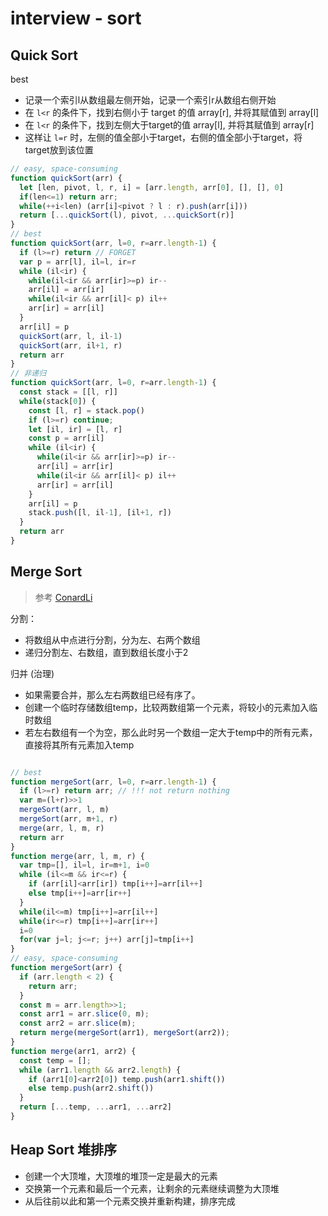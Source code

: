 # interview - sort
## Quick Sort
best
- 记录一个索引l从数组最左侧开始，记录一个索引r从数组右侧开始
- 在 `l<r` 的条件下，找到右侧小于 target 的值 array[r], 并将其赋值到 array[l]
- 在 `l<r` 的条件下，找到左侧大于target的值 array[l], 并将其赋值到 array[r]
- 这样让 `l=r` 时，左侧的值全部小于target，右侧的值全部小于target，将target放到该位置

```js
// easy, space-consuming
function quickSort(arr) {
  let [len, pivot, l, r, i] = [arr.length, arr[0], [], [], 0]
  if(len<=1) return arr;
  while(++i<len) (arr[i]<pivot ? l : r).push(arr[i]))
  return [...quickSort(l), pivot, ...quickSort(r)]
}
// best
function quickSort(arr, l=0, r=arr.length-1) {
  if (l>=r) return // FORGET
  var p = arr[l], il=l, ir=r
  while (il<ir) {
    while(il<ir && arr[ir]>=p) ir--
    arr[il] = arr[ir]
    while(il<ir && arr[il]< p) il++
    arr[ir] = arr[il]
  }
  arr[il] = p
  quickSort(arr, l, il-1)
  quickSort(arr, il+1, r)
  return arr
}
// 非递归
function quickSort(arr, l=0, r=arr.length-1) {
  const stack = [[l, r]]
  while(stack[0]) {
    const [l, r] = stack.pop()
    if (l>=r) continue;
    let [il, ir] = [l, r]
    const p = arr[il]
    while (il<ir) {
      while(il<ir && arr[ir]>=p) ir--
      arr[il] = arr[ir]
      while(il<ir && arr[il]< p) il++
      arr[ir] = arr[il]
    }
    arr[il] = p
    stack.push([l, il-1], [il+1, r])
  }
  return arr
}
```

## Merge Sort
> 参考 [ConardLi](https://github.com/ConardLi/awesome-coding-js/blob/master/%E7%AE%97%E6%B3%95%E5%88%86%E7%B1%BB/%E6%8E%92%E5%BA%8F/%E5%BD%92%E5%B9%B6%E6%8E%92%E5%BA%8F.md)

分割：
- 将数组从中点进行分割，分为左、右两个数组
- 递归分割左、右数组，直到数组长度小于2

归并 (治理)
- 如果需要合并，那么左右两数组已经有序了。
- 创建一个临时存储数组temp，比较两数组第一个元素，将较小的元素加入临时数组
- 若左右数组有一个为空，那么此时另一个数组一定大于temp中的所有元素，直接将其所有元素加入temp
```js

// best
function mergeSort(arr, l=0, r=arr.length-1) {
  if (l>=r) return arr; // !!! not return nothing
  var m=(l+r)>>1
  mergeSort(arr, l, m)
  mergeSort(arr, m+1, r)
  merge(arr, l, m, r)
  return arr
}
function merge(arr, l, m, r) {
  var tmp=[], il=l, ir=m+1, i=0
  while (il<=m && ir<=r) {
    if (arr[il]<arr[ir]) tmp[i++]=arr[il++]
    else tmp[i++]=arr[ir++]
  }
  while(il<=m) tmp[i++]=arr[il++]
  while(ir<=r) tmp[i++]=arr[ir++]
  i=0
  for(var j=l; j<=r; j++) arr[j]=tmp[i++]
}
// easy, space-consuming
function mergeSort(arr) {
  if (arr.length < 2) {
    return arr;
  }
  const m = arr.length>>1;
  const arr1 = arr.slice(0, m);
  const arr2 = arr.slice(m);
  return merge(mergeSort(arr1), mergeSort(arr2));
}
function merge(arr1, arr2) {
  const temp = [];
  while (arr1.length && arr2.length) {
    if (arr1[0]<arr2[0]) temp.push(arr1.shift())
    else temp.push(arr2.shift())
  }
  return [...temp, ...arr1, ...arr2]
}
```

## Heap Sort 堆排序
- 创建一个大顶堆，大顶堆的堆顶一定是最大的元素
- 交换第一个元素和最后一个元素，让剩余的元素继续调整为大顶堆
- 从后往前以此和第一个元素交换并重新构建，排序完成
